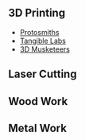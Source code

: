 3D Printing
-----------

-   [Protosmiths](http://www.protosmiths.com/)
-   [Tangible Labs](http://tangiblelabs.com/)
-   [3D Musketeers](http://3dmusketeers.com/)

Laser Cutting
-------------

Wood Work
---------

Metal Work
----------
